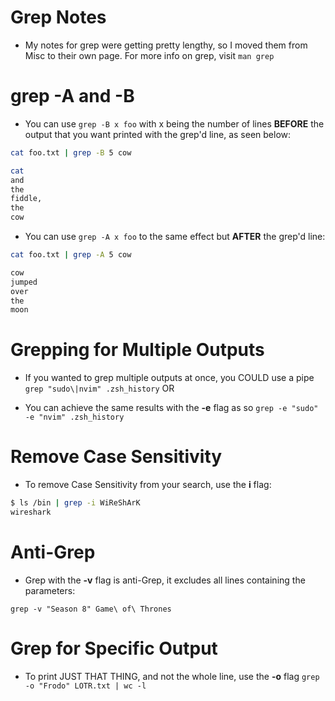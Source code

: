 Grep Notes
==========
* My notes for grep were getting pretty lengthy, so I moved them from Misc to their own page. For more info on grep, visit `man grep`


# grep -A and -B 

* You can use `grep -B x foo` with x being the number of lines **BEFORE** the output that you want printed with the grep'd line, as seen below:

```bash
cat foo.txt | grep -B 5 cow

cat
and
the
fiddle,
the
cow
```

* You can use `grep -A x foo` to the same effect but **AFTER** the grep'd line:

```bash
cat foo.txt | grep -A 5 cow

cow
jumped
over
the
moon
```

# Grepping for Multiple Outputs

* If you wanted to grep multiple outputs at once, you COULD use a pipe `grep "sudo\|nvim" .zsh_history` OR 

* You can achieve the same results with the **-e** flag as so `grep -e "sudo" -e "nvim" .zsh_history` 


# Remove Case Sensitivity

* To remove Case Sensitivity from your search, use the **i** flag: 

```bash
$ ls /bin | grep -i WiReShArK
wireshark
```

# Anti-Grep

* Grep with the **-v** flag is anti-Grep, it excludes all lines containing the parameters:

`grep -v "Season 8" Game\ of\ Thrones`


# Grep for Specific Output

* To print JUST THAT THING, and not the whole line, use the **-o** flag `grep -o "Frodo" LOTR.txt | wc -l`


